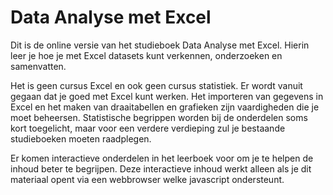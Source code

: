 # Data Analyse met Excel

Dit is de online versie van het studieboek Data Analyse met Excel. Hierin leer je hoe je met Excel datasets kunt verkennen, onderzoeken en samenvatten.

Het is geen cursus Excel en ook geen cursus statistiek. Er wordt vanuit gegaan dat je goed met Excel kunt werken. Het importeren van gegevens in Excel en het maken van draaitabellen en grafieken zijn vaardigheden die je moet beheersen. Statistische begrippen worden bij de onderdelen soms kort toegelicht, maar voor een verdere verdieping zul je bestaande studieboeken moeten raadplegen.

Er komen interactieve onderdelen in het leerboek voor om je te helpen de inhoud beter te begrijpen. Deze interactieve inhoud werkt alleen als je dit materiaal opent via een webbrowser welke javascript ondersteunt.
